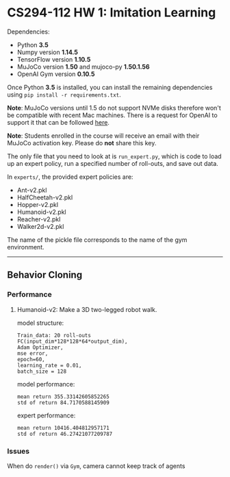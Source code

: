 # CS294-112 HW 1: Imitation Learning

Dependencies:
 * Python **3.5**
 * Numpy version **1.14.5**
 * TensorFlow version **1.10.5**
 * MuJoCo version **1.50** and mujoco-py **1.50.1.56**
 * OpenAI Gym version **0.10.5**

Once Python **3.5** is installed, you can install the remaining dependencies using `pip install -r requirements.txt`.

**Note**: MuJoCo versions until 1.5 do not support NVMe disks therefore won't be compatible with recent Mac machines.
There is a request for OpenAI to support it that can be followed [here](https://github.com/openai/gym/issues/638).

**Note**: Students enrolled in the course will receive an email with their MuJoCo activation key. Please do **not** share this key.

The only file that you need to look at is `run_expert.py`, which is code to load up an expert policy, run a specified number of roll-outs, and save out data.

In `experts/`, the provided expert policies are:
* Ant-v2.pkl
* HalfCheetah-v2.pkl
* Hopper-v2.pkl
* Humanoid-v2.pkl
* Reacher-v2.pkl
* Walker2d-v2.pkl

The name of the pickle file corresponds to the name of the gym environment.

------------------------------

## Behavior Cloning

### Performance
1. Humanoid-v2: Make a 3D two-legged robot walk.

    model structure: 
    ```
    Train_data: 20 roll-outs
    FC(input_dim*128*128*64*output_dim), 
    Adam Optimizer,
    mse error, 
    epoch=60, 
    learning_rate = 0.01,
    batch_size = 128
    ```
    model performance:
    ```
    mean return 355.33142605852265
    std of return 84.7170588145909
    ```
    expert performance:
    ```
    mean return 10416.404812957171
    std of return 46.27421077209787
    ```
### Issues
When do `render()` via `Gym`, camera cannot keep track of agents

